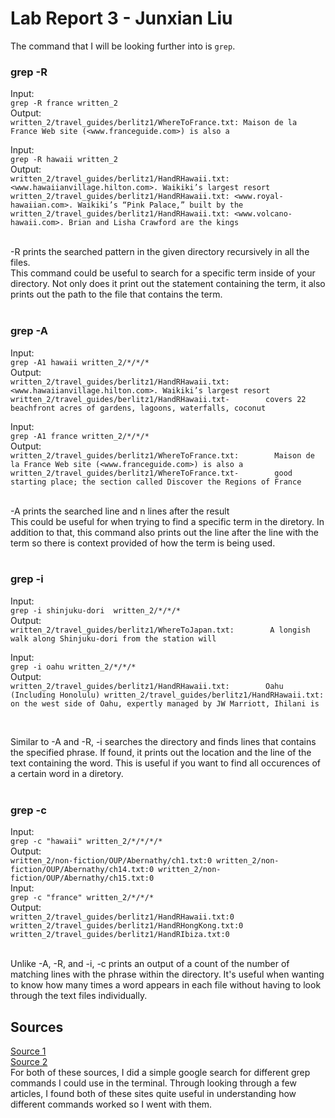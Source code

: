 # Lab Report 3 - Junxian Liu

The command that I will be looking further into is `grep`. <br>

### grep -R
Input:<br>
`grep -R france written_2` <br>
Output:<br>
`written_2/travel_guides/berlitz1/WhereToFrance.txt: Maison de la France Web site (<www.franceguide.com>) is also a` <br>

Input: <br>
`grep -R hawaii written_2` <br>
Output:<br>
`written_2/travel_guides/berlitz1/HandRHawaii.txt: <www.hawaiianvillage.hilton.com>. Waikiki’s largest resort
 written_2/travel_guides/berlitz1/HandRHawaii.txt: <www.royal-hawaiian.com>. Waikiki’s “Pink Palace,” built by the
 written_2/travel_guides/berlitz1/HandRHawaii.txt: <www.volcano-hawaii.com>. Brian and Lisha Crawford are the kings`<br>
 
 <br>
 -R prints the searched pattern in the given directory recursively in all the files. <br>
 This command could be useful to search for a specific term inside of your directory. Not only does it print out the statement containing the term, 
 it also prints out the path to the file that contains the term.  <br><br>
 
 ### grep -A
 
 Input:<br>
 `grep -A1 hawaii written_2/*/*/*` <br>
 Output: <br>
 `written_2/travel_guides/berlitz1/HandRHawaii.txt:        <www.hawaiianvillage.hilton.com>. Waikiki’s largest resort
  written_2/travel_guides/berlitz1/HandRHawaii.txt-        covers 22 beachfront acres of gardens, lagoons, waterfalls, coconut`
 <br>
  
 Input: <br>
 `grep -A1 france written_2/*/*/*` <br>
 Output: <br>
 `written_2/travel_guides/berlitz1/WhereToFrance.txt:        Maison de la France Web site (<www.franceguide.com>) is also a
  written_2/travel_guides/berlitz1/WhereToFrance.txt-        good starting place; the section called Discover the Regions of France`<br>
 
  <br>
 -A prints the searched line and n lines after the result<br>
 This could be useful for when trying to find a specific term in the diretory. In addition to that, this command also prints out the line
 after the line with the term so there is context provided of how the term is being used. <br><br>
 
 ### grep -i
 
 Input:<br>
 `grep -i shinjuku-dori  written_2/*/*/*`<br>
 Output: <br>
 `written_2/travel_guides/berlitz1/WhereToJapan.txt:        A longish walk along Shinjuku-dori from the station will` <br>
 
 Input:<br>
 `grep -i oahu written_2/*/*/*` <br>
 Output:<br>
 `written_2/travel_guides/berlitz1/HandRHawaii.txt:        Oahu (Including Honolulu)
  written_2/travel_guides/berlitz1/HandRHawaii.txt:        on the west side of Oahu, expertly managed by JW Marriott, Ihilani is`<br>
  
  <br>
  
  Similar to -A and -R, -i searches the directory and finds lines that contains the specified phrase. If found, it prints out the location and the 
  line of the text containing the word. This is useful if you want to find all occurences of a certain word in a diretory. <br><br>
  
  ### grep -c
  
  Input: <br>
  `grep -c "hawaii" written_2/*/*/*/*` <br>
  Output: <br>
  `written_2/non-fiction/OUP/Abernathy/ch1.txt:0
   written_2/non-fiction/OUP/Abernathy/ch14.txt:0
   written_2/non-fiction/OUP/Abernathy/ch15.txt:0` <br>
  Input: <br>
  `grep -c "france" written_2/*/*/*`<br>
  Output: <br>
  `written_2/travel_guides/berlitz1/HandRHawaii.txt:0
   written_2/travel_guides/berlitz1/HandRHongKong.txt:0
   written_2/travel_guides/berlitz1/HandRIbiza.txt:0` <br>
   
   <br>
   Unlike -A, -R, and -i, -c prints an output of a count of the number of matching lines with the phrase within the directory.
   It's useful when wanting to know how many times a word appears in each file without having to look through the text files individually.
<br>

## Sources
[Source 1](https://www.computerhope.com/unix/ugrep.htm) <br>
[Source 2](https://www.geeksforgeeks.org/grep-command-in-unixlinux/) <br>
For both of these sources, I did a simple google search for different grep commands I could use in the terminal. Through looking through a few articles, 
I found both of these sites quite useful in understanding how different commands worked so I went with them.
